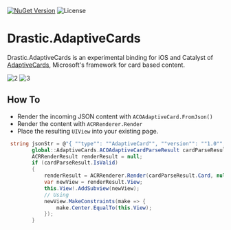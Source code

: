 [![NuGet Version](https://img.shields.io/nuget/v/Drastic.AdaptiveCards.svg)](https://www.nuget.org/packages/Drastic.AdaptiveCards/) ![License](https://img.shields.io/badge/License-MIT-blue.svg)

# Drastic.AdaptiveCards

Drastic.AdaptiveCards is an experimental binding for iOS and Catalyst of [AdaptiveCards](https://github.com/Microsoft/AdaptiveCards/tree/main/source/ios), Microsoft's framework for card based content.

![2](https://user-images.githubusercontent.com/898335/226621139-aeb87b30-2cf6-42a4-b924-8182f9e9f197.png)
![3](https://user-images.githubusercontent.com/898335/226637761-f8065604-f4f8-4a8d-bc02-7688f45d7d06.png)

## How To

- Render the incoming JSON content with `ACOAdaptiveCard.FromJson()`
- Render the content with `ACRRenderer.Render`
- Place the resulting `UIView` into your existing page.

```csharp
 string jsonStr = @"{ ""type"": ""AdaptiveCard"", ""version"": ""1.0"", ""body"": [ { ""type"": ""Image"", ""url"": ""http://adaptivecards.io/content/adaptive-card-50.png"", ""horizontalAlignment"":""center"" }, { ""type"": ""TextBlock"", ""horizontalAlignment"":""center"", ""text"": ""Hello **Adaptive Cards!**"" } ], ""actions"": [ { ""type"": ""Action.OpenUrl"", ""title"": ""Learn more"", ""url"": ""http://adaptivecards.io"" }, { ""type"": ""Action.OpenUrl"", ""title"": ""GitHub"", ""url"": ""http://github.com/Microsoft/AdaptiveCards"" } ] }";
        global::AdaptiveCards.ACOAdaptiveCardParseResult cardParseResult = global::AdaptiveCards.ACOAdaptiveCard.FromJson(jsonStr);
        ACRRenderResult renderResult = null;
        if (cardParseResult.IsValid)
        {
            renderResult = ACRRenderer.Render(cardParseResult.Card, null, 300);
            var newView = renderResult.View;
            this.View!.AddSubview(newView);
            // Using 
            newView.MakeConstraints(make => {
                make.Center.EqualTo(this.View);
            });
        }
```

